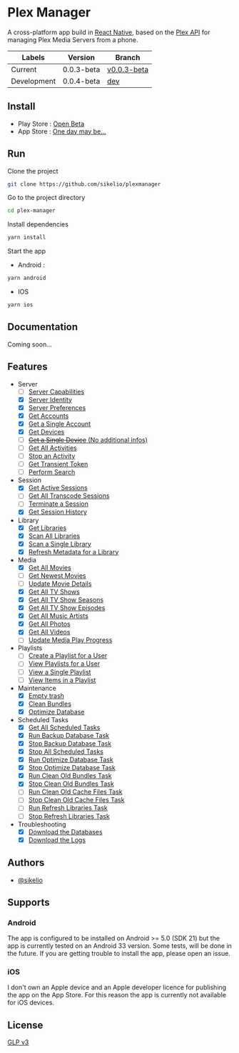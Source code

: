 
# Plex Manager

A cross-platform app build in [React Native](https://reactnative.dev/), based on the [Plex API](https://www.plexopedia.com/plex-media-server/api/) for managing Plex Media Servers from a phone.

| Labels      | Version    | Branch                                                                |
|-------------|------------|-----------------------------------------------------------------------|
| Current     | 0.0.3-beta | [v0.0.3-beta](https://github.com/sikelio/plexmanager/tree/0.0.3-beta) |
| Development | 0.0.4-beta | [dev](https://github.com/sikelio/plexmanager/tree/dev)                |

## Install

- Play Store : [Open Beta](https://play.google.com/store/apps/details?id=wtf.plexmanager)
- App Store : [One day may be...](#ios)
## Run

Clone the project

```bash
git clone https://github.com/sikelio/plexmanager
```

Go to the project directory

```bash
cd plex-manager
```

Install dependencies

```bash
yarn install
```

Start the app

- Android :
```bash
yarn android
```

- IOS
```bash
yarn ios
```

## Documentation

Coming soon...

## Features

- Server
    - [ ] [Server Capabilities](https://github.com/sikelio/plexmanager/issues/1)
    - [X] [Server Identity](https://github.com/sikelio/plexmanager/issues/2)
    - [X] [Server Preferences](https://github.com/sikelio/plexmanager/issues/3)
    - [X] [Get Accounts](https://github.com/sikelio/plexmanager/issues/4)
    - [X] [Get a Single Account](https://github.com/sikelio/plexmanager/issues/4)
    - [X] [Get Devices](https://github.com/sikelio/plexmanager/issues/5)
    - [ ] [~~Get a Single Device~~ (No additional infos)](https://github.com/sikelio/plexmanager/issues/6)
    - [ ] [Get All Activities](https://github.com/sikelio/plexmanager/issues/7)
    - [ ] [Stop an Activity](https://github.com/sikelio/plexmanager/issues/8)
    - [ ] [Get Transient Token](https://github.com/sikelio/plexmanager/issues/60)
    - [ ] [Perform Search](https://github.com/sikelio/plexmanager/issues/61)
- Session
    - [X] [Get Active Sessions](https://github.com/sikelio/plexmanager/issues/9)
    - [ ] [Get All Transcode Sessions](https://github.com/sikelio/plexmanager/issues/10)
    - [ ] [Terminate a Session](https://github.com/sikelio/plexmanager/issues/11)
    - [X] [Get Session History](https://github.com/sikelio/plexmanager/issues/62)
- Library
    - [X] [Get Libraries](https://github.com/sikelio/plexmanager/issues/12)
    - [X] [Scan All Libraries](https://github.com/sikelio/plexmanager/issues/45)
    - [X] [Scan a Single Library](https://github.com/sikelio/plexmanager/issues/46)
    - [X] [Refresh Metadata for a Library](https://github.com/sikelio/plexmanager/issues/12)
- Media
    - [X] [Get All Movies](https://github.com/sikelio/plexmanager/issues/13)
    - [ ] [Get Newest Movies](https://github.com/sikelio/plexmanager/issues/14)
    - [ ] [Update Movie Details](https://github.com/sikelio/plexmanager/issues/15)
    - [X] [Get All TV Shows](https://github.com/sikelio/plexmanager/issues/16)
    - [X] [Get All TV Show Seasons](https://github.com/sikelio/plexmanager/issues/17)
    - [X] [Get All TV Show Episodes](https://github.com/sikelio/plexmanager/issues/18)
    - [X] [Get All Music Artists](https://github.com/sikelio/plexmanager/issues/19)
    - [X] [Get All Photos](https://github.com/sikelio/plexmanager/issues/20)
    - [X] [Get All Videos](https://github.com/sikelio/plexmanager/issues/21)
    - [ ] [Update Media Play Progress](https://github.com/sikelio/plexmanager/issues/22)
- Playlists
    - [ ] [Create a Playlist for a User](https://github.com/sikelio/plexmanager/issues/63)
    - [ ] [View Playlists for a User](https://github.com/sikelio/plexmanager/issues/23)
    - [ ] [View a Single Playlist](https://github.com/sikelio/plexmanager/issues/24)
    - [ ] [View Items in a Playlist](https://github.com/sikelio/plexmanager/issues/25)
- Maintenance
    - [X] [Empty trash](https://github.com/sikelio/plexmanager/issues/26)
    - [X] [Clean Bundles](https://github.com/sikelio/plexmanager/issues/27)
    - [X] [Optimize Database](https://github.com/sikelio/plexmanager/issues/28)
- Scheduled Tasks
    - [X] [Get All Scheduled Tasks](https://github.com/sikelio/plexmanager/issues/29)
    - [X] [Run Backup Database Task](https://github.com/sikelio/plexmanager/issues/30)
    - [X] [Stop Backup Database Task](https://github.com/sikelio/plexmanager/issues/66)
    - [X] [Stop All Scheduled Tasks](https://github.com/sikelio/plexmanager/issues/64)
    - [X] [Run Optimize Database Task](https://github.com/sikelio/plexmanager/issues/67)
    - [X] [Stop Optimize Database Task](https://github.com/sikelio/plexmanager/issues/68)
    - [X] [Run Clean Old Bundles Task](https://github.com/sikelio/plexmanager/issues/69)
    - [X] [Stop Clean Old Bundles Task](https://github.com/sikelio/plexmanager/issues/70)
    - [ ] [Run Clean Old Cache Files Task](https://github.com/sikelio/plexmanager/issues/71)
    - [ ] [Stop Clean Old Cache Files Task](https://github.com/sikelio/plexmanager/issues/72)
    - [ ] [Run Refresh Libraries Task](https://github.com/sikelio/plexmanager/issues/73)
    - [ ] [Stop Refresh Libraries Task](https://github.com/sikelio/plexmanager/issues/74)
- Troubleshooting
    - [X] [Download the Databases](https://github.com/sikelio/plexmanager/issues/31)
    - [X] [Download the Logs](https://github.com/sikelio/plexmanager/issues/32)

## Authors

- [@sikelio](https://www.github.com/sikelio)

## Supports

### Android
The app is configured to be installed on Android >= 5.0 (SDK 21) but the app is currently tested on an Android 33 version. Some tests, will be done in the future. If you are getting trouble to install the app, please open an issue.

### iOS
I don't own an Apple device and an Apple developer licence for publishing the app on the App Store. For this reason the app is currently not available for iOS devices.
## License

[GLP v3](https://choosealicense.com/licenses/gpl-3.0/)
